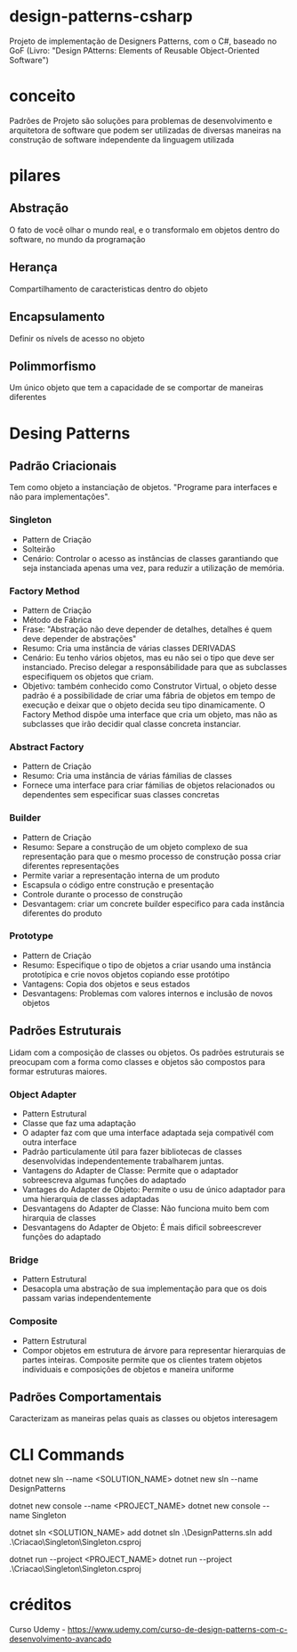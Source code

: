 # design-patterns-csharp
Projeto de implementação de Designers Patterns, com o C#, baseado no GoF (Livro: "Design PAtterns: Elements of Reusable Object-Oriented Software")

# conceito
Padrões de Projeto são soluções para problemas de desenvolvimento e arquitetora de software que podem ser utilizadas de diversas maneiras na construção de software independente da linguagem utilizada

# pilares
## Abstração
  O fato de você olhar o mundo real, e o transformalo em objetos dentro do software, no mundo da programação
## Herança
  Compartilhamento de caracteristicas dentro do objeto
## Encapsulamento
  Definir os nívels de acesso no objeto
## Polimmorfismo
  Um único objeto que tem a capacidade de se comportar de maneiras diferentes

# Desing Patterns
## Padrão Criacionais
Tem como objeto a instanciação de objetos. "Programe para interfaces e não para implementações".

### Singleton
 - Pattern de Criação
 - Solteirão
 - Cenário: Controlar o acesso as instâncias de classes garantiando que seja instanciada apenas uma vez, para reduzir a utilização de memória.

 ### Factory Method
  - Pattern de Criação 
  - Método de Fábrica
  - Frase: "Abstração não deve depender de detalhes, detalhes é quem deve depender de abstrações"
  - Resumo: Cria uma instância de várias classes DERIVADAS
  - Cenário: Eu tenho vários objetos, mas eu não sei o tipo que deve ser instanciado. Preciso delegar a responsábilidade para que as subclasses especifiquem os objetos que criam.
  - Objetivo: também conhecido como Construtor Virtual, o objeto desse padrão é a possibilidade de criar uma fábria de objetos em tempo de execução e deixar que o objeto decida seu tipo dinamicamente. O Factory Method dispõe uma interface que cria um objeto, mas não as subclasses que irão decidir qual classe concreta instanciar.

### Abstract Factory
 - Pattern de Criação
 - Resumo: Cria uma instância de várias fámilias de classes 
 - Fornece uma interface para criar fámilias de objetos relacionados ou dependentes sem especificar suas classes concretas

### Builder
 - Pattern de Criação
 - Resumo: Separe a construção de um objeto complexo de sua representação para que o mesmo processo de construção possa criar diferentes representações
 - Permite variar a representação interna de um produto
 - Escapsula o código entre construção e presentação
 - Controle durante o processo de construção
 - Desvantagem: criar um concrete builder especifico para  cada instância diferentes do produto

### Prototype
  - Pattern de Criação
  - Resumo: Especifique o tipo de objetos a criar usando uma instância prototípica e crie novos objetos copiando esse protótipo
  - Vantagens: Copia dos objetos e seus estados
  - Desvantagens: Problemas com valores internos e inclusão de novos objetos

## Padrões Estruturais
Lidam com a composição de classes ou objetos.
Os padrões estruturais se preocupam com a forma como classes e objetos são compostos para formar estruturas maiores.

### Object Adapter
  - Pattern Estrutural
  - Classe que faz uma adaptação
  - O adapter faz com que uma interface adaptada seja compativél com outra interface
  - Padrão particulamente útil para fazer bibliotecas de classes desenvolvidas independentemente trabalharem juntas.
  - Vantagens do Adapter de Classe: Permite que o adaptador sobreescreva algumas funções do adaptado
  - Vantages do Adapter de Objeto: Permite o usu de único adaptador para uma hierarquia de classes adaptadas
  - Desvantagens do Adapter de Classe: Não funciona muito bem com hirarquia de classes
  - Desvantagens do Adapter de Objeto: É mais dificil sobreescrever funções do adaptado

 ### Bridge 
  - Pattern Estrutural
  - Desacopla uma abstração de sua implementação para que os dois passam varias independentemente  

 ### Composite
  - Pattern Estrutural
  - Compor objetos em estrutura de árvore para representar hierarquias de partes inteiras. Composite permite que os clientes 
  tratem objetos individuais e composições de objetos e maneira uniforme

## Padrões Comportamentais
Caracterizam as maneiras pelas quais as classes ou objetos interesagem 



# CLI Commands
dotnet new sln --name <SOLUTION_NAME>
dotnet new sln --name DesignPatterns

dotnet new console --name <PROJECT_NAME>
dotnet new console --name Singleton

dotnet sln <SOLUTION_NAME> add <PROJECT>
dotnet sln .\DesignPatterns.sln add .\Criacao\Singleton\Singleton.csproj

dotnet run --project <PROJECT_NAME>
dotnet run --project .\Criacao\Singleton\Singleton.csproj

# créditos
Curso Udemy - https://www.udemy.com/curso-de-design-patterns-com-c-desenvolvimento-avancado
